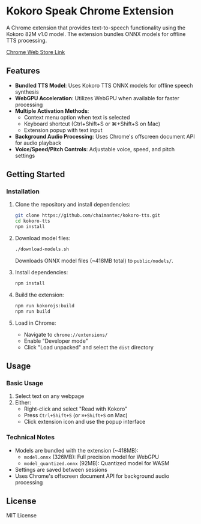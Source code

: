 # Kokoro Speak Chrome Extension

A Chrome extension that provides text-to-speech functionality using the Kokoro 82M v1.0 model. The extension bundles ONNX models for offline TTS processing.

[Chrome Web Store Link](https://chromewebstore.google.com/detail/kokoro-speak/apfbmojocfgjmleahkfaphoehbphpigm)

## Features

- **Bundled TTS Model**: Uses Kokoro TTS ONNX models for offline speech synthesis
- **WebGPU Acceleration**: Utilizes WebGPU when available for faster processing
- **Multiple Activation Methods**:
  - Context menu option when text is selected
  - Keyboard shortcut (Ctrl+Shift+S or ⌘+Shift+S on Mac)
  - Extension popup with text input
- **Background Audio Processing**: Uses Chrome's offscreen document API for audio playback
- **Voice/Speed/Pitch Controls**: Adjustable voice, speed, and pitch settings

## Getting Started

### Installation

1. Clone the repository and install dependencies:
   ```bash
   git clone https://github.com/chaimantec/kokoro-tts.git
   cd kokoro-tts
   npm install
   ```

2. Download model files:
   ```bash
   ./download-models.sh
   ```
   Downloads ONNX model files (~418MB total) to `public/models/`.

3. Install dependencies:
   ```bash
   npm install
   ```

4. Build the extension:
   ```bash
   npm run kokorojs:build
   npm run build
   ```

5. Load in Chrome:
   - Navigate to `chrome://extensions/`
   - Enable "Developer mode"
   - Click "Load unpacked" and select the `dist` directory

## Usage

### Basic Usage

1. Select text on any webpage
2. Either:
   - Right-click and select "Read with Kokoro"
   - Press `Ctrl+Shift+S` (or `⌘+Shift+S` on Mac)
   - Click extension icon and use the popup interface

### Technical Notes

- Models are bundled with the extension (~418MB):
  - `model.onnx` (326MB): Full precision model for WebGPU
  - `model_quantized.onnx` (92MB): Quantized model for WASM
- Settings are saved between sessions
- Uses Chrome's offscreen document API for background audio processing

## License

MIT License
